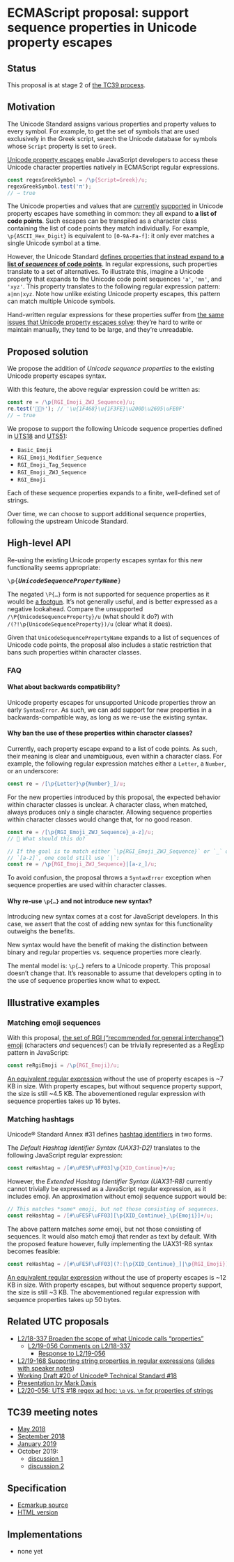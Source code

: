 # ECMAScript proposal: support sequence properties in Unicode property escapes

## Status

This proposal is at stage 2 of [the TC39 process](https://tc39.es/process-document/).

## Motivation

The Unicode Standard assigns various properties and property values to every symbol. For example, to get the set of symbols that are used exclusively in the Greek script, search the Unicode database for symbols whose `Script` property is set to `Greek`.

[Unicode property escapes](https://github.com/tc39/proposal-regexp-unicode-property-escapes) enable JavaScript developers to access these Unicode character properties natively in ECMAScript regular expressions.

```js
const regexGreekSymbol = /\p{Script=Greek}/u;
regexGreekSymbol.test('π');
// → true
```

The Unicode properties and values that are [currently](https://tc39.es/ecma262/#table-nonbinary-unicode-properties) [supported](https://tc39.es/ecma262/#table-binary-unicode-properties) in Unicode property escapes have something in common: they all expand to **a list of code points**. Such escapes can be transpiled as a character class containing the list of code points they match individually. For example, `\p{ASCII_Hex_Digit}` is equivalent to `[0-9A-Fa-f]`: it only ever matches a single Unicode symbol at a time.

However, the Unicode Standard [defines properties that instead expand to **a list of _sequences_ of code points**](https://unicode.org/reports/tr18/proposed.html#Categories). In regular expressions, such properties translate to a set of alternatives. To illustrate this, imagine a Unicode property that expands to the Unicode code point sequences `'a'`, `'mn'`, and `'xyz'`. This property translates to the following regular expression pattern: `a|mn|xyz`. Note how unlike existing Unicode property escapes, this pattern can match multiple Unicode symbols.

Hand-written regular expressions for these properties suffer from [the same issues that Unicode property escapes solve](https://github.com/tc39/proposal-regexp-unicode-sequence-properties#motivation): they’re hard to write or maintain manually, they tend to be large, and they’re unreadable.

## Proposed solution

We propose the addition of _Unicode sequence properties_ to the existing Unicode property escapes syntax.

With this feature, the above regular expression could be written as:

```js
const re = /\p{RGI_Emoji_ZWJ_Sequence}/u;
re.test('👨🏾‍⚕️'); // '\u{1F468}\u{1F3FE}\u200D\u2695\uFE0F'
// → true
```

We propose to support the following Unicode sequence properties defined in [UTS18](https://unicode.org/reports/tr18/proposed.html#Full_Properties) and [UTS51](https://unicode.org/reports/tr51/):

- `Basic_Emoji`
- `RGI_Emoji_Modifier_Sequence`
- `RGI_Emoji_Tag_Sequence`
- `RGI_Emoji_ZWJ_Sequence`
- `RGI_Emoji`

Each of these sequence properties expands to a finite, well-defined set of strings.

Over time, we can choose to support additional sequence properties, following the upstream Unicode Standard.

## High-level API

Re-using the existing Unicode property escapes syntax for this new functionality seems appropriate:

<pre>\p{<b><i>UnicodeSequencePropertyName</i></b>}</pre>

The negated `\P{…}` form is not supported for sequence properties as it would be [a footgun](https://github.com/tc39/proposal-regexp-unicode-sequence-properties/issues/6#issuecomment-368460069). It’s not generally useful, and is better expressed as a negative lookahead. Compare the unsupported `/\P{UnicodeSequenceProperty}/u` (what should it do?) with `/(?!\p{UnicodeSequenceProperty})/u` (clear what it does).

Given that `UnicodeSequencePropertyName` expands to a list of sequences of Unicode code points, the proposal also includes a static restriction that bans such properties within character classes.

### FAQ

#### What about backwards compatibility?

Unicode property escapes for unsupported Unicode properties throw an early `SyntaxError`. As such, we can add support for new properties in a backwards-compatible way, as long as we re-use the existing syntax.

#### Why ban the use of these properties within character classes?

Currently, each property escape expand to a list of code points. As such, their meaning is clear and unambiguous, even within a character class. For example, the following regular expression matches either a `Letter`, a `Number`, or an underscore:

```js
const re = /[\p{Letter}\p{Number}_]/u;
```

For the new properties introduced by this proposal, the expected behavior within character classes is unclear. A character class, when matched, always produces only a single character. Allowing sequence properties within character classes would change that, for no good reason.

```js
const re = /[\p{RGI_Emoji_ZWJ_Sequence}_a-z]/u;
// 🤔 What should this do?

// If the goal is to match either `\p{RGI_Emoji_ZWJ_Sequence}` or `_` or
// `[a-z]`, one could still use `|`:
const re = /\p{RGI_Emoji_ZWJ_Sequence}|[a-z_]/u;
```

To avoid confusion, the proposal throws a `SyntaxError` exception when sequence properties are used within character classes.

#### Why re-use `\p{…}` and not introduce new syntax?

Introducing new syntax comes at a cost for JavaScript developers. In this case, we assert that the cost of adding new syntax for this functionality outweighs the benefits.

New syntax would have the benefit of making the distinction between binary and regular properties vs. sequence properties more clearly.

The mental model is: `\p{…}` refers to a Unicode property. This proposal doesn’t change that. It’s reasonable to assume that developers opting in to the use of sequence properties know what to expect.

## Illustrative examples

### Matching emoji sequences

With this proposal, [the set of RGI (“recommended for general interchange”) emoji](https://unicode.org/reports/tr51/#def_rgi_set) (characters _and_ sequences!) can be trivially represented as a RegExp pattern in JavaScript:

```js
const reRgiEmoji = /\p{RGI_Emoji}/u;
```

[An equivalent regular expression](https://github.com/mathiasbynens/emoji-regex) without the use of property escapes is ~7 KB in size. With property escapes, but without sequence property support, the size is still ~4.5 KB. The abovementioned regular expression with sequence properties takes up 16 bytes.

### Matching hashtags

Unicode® Standard Annex #31 defines [hashtag identifiers](https://unicode.org/reports/tr31/#hashtag_identifiers) in two forms.

The _Default Hashtag Identifier Syntax (UAX31-D2)_ translates to the following JavaScript regular expression:

```js
const reHashtag = /[#\uFE5F\uFF03]\p{XID_Continue}+/u;
```

However, the _Extended Hashtag Identifier Syntax (UAX31-R8)_ currently cannot trivially be expressed as a JavaScript regular expression, as it includes emoji. An approximation without emoji sequence support would be:

```js
// This matches *some* emoji, but not those consisting of sequences.
const reHashtag = /[#\uFE5F\uFF03][\p{XID_Continue}_\p{Emoji}]+/u;
```

The above pattern matches *some* emoji, but not those consisting of sequences. It would also match emoji that render as text by default. With the proposed feature however, fully implementing the UAX31-R8 syntax becomes feasible:

```js
const reHashtag = /[#\uFE5F\uFF03](?:[\p{XID_Continue}_]|\p{RGI_Emoji})+/u;
```

[An equivalent regular expression](https://github.com/mathiasbynens/hashtag-regex) without the use of property escapes is ~12 KB in size. With property escapes, but without sequence property support, the size is still ~3 KB. The abovementioned regular expression with sequence properties takes up 50 bytes.

## Related UTC proposals

- [L2/18-337 Broaden the scope of what Unicode calls “properties”](https://unicode.org/L2/L2018/18337-broaden-properties.pdf)
    - [L2/19-056 Comments on L2/18-337](https://unicode.org/L2/L2019/19056-prop-cmts.pdf)
        - [Response to L2/19-056](https://docs.google.com/document/d/1YW_4PTRUYz0mRvWmXwtUSd6jaG-lDQnfvs5gpKuix5E/edit)
- [L2/19-168 Supporting string properties in regular expressions](https://unicode.org/L2/L2019/19168-regex-string-prop.pdf) ([slides with speaker notes](https://docs.google.com/presentation/d/1KtrP7TWIX9XJ_K-3zYyEvpSIKhl5PscG6lgMDyizRAU/edit))
- [Working Draft #20 of Unicode® Technical Standard #18](https://unicode.org/L2/L2019/19249-wd-uts18-20-draft.pdf)
- [Presentation by Mark Davis](https://docs.google.com/presentation/d/1wM3L5f3HF8nkCkGY0SR_gT_HvmkDO0VLxcuhjQCJUtc/edit)
- [L2/20-056: UTS #18 regex ad hoc: `\p` vs. `\m` for properties of strings](https://unicode.org/L2/L2020/20056-regex-adhoc-rept.pdf)

## TC39 meeting notes

- [May 2018](https://tc39.es/tc39-notes/2018-05_may-22.html#11ia-sequence-properties-in-unicode-property-escapes)
- [September 2018](https://tc39.es/tc39-notes/2018-09_sept-26.html#sequence-properties-in-unicode-property-escapes-for-stage-2)
- [January 2019](https://github.com/tc39/tc39-notes/blob/def2ee0c04bc91612576237314a4f3b1fe2edaef/meetings/2019-01/jan-31.md#update-on-sequence-properties-in-unicode-property-escapes)
- October 2019:
    - [discussion 1](https://github.com/tc39/notes/blob/master/meetings/2019-10/october-2.md#update-on-sequence-property-escapes-in-unicode-regular-expressions)
    - [discussion 2](https://github.com/tc39/notes/blob/master/meetings/2019-10/october-3.md#redux-update-on-sequence-property-escapes-in-unicode-regular-expressions)

## Specification

* [Ecmarkup source](https://github.com/tc39/proposal-regexp-unicode-sequence-properties/blob/master/spec.html)
* [HTML version](https://tc39.es/proposal-regexp-unicode-sequence-properties/)

## Implementations

* none yet
